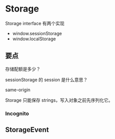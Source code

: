 # Storage

Storage interface 有两个实现

- window.sessionStorage
- window.localStorage

## 要点

存储配额是多少？

sessionStorage 的 session 是什么意思？

same-origin

Storage 只能保存 strings，写入对象之前先序列化它。

### Incognito



## StorageEvent


